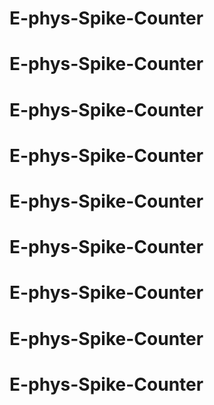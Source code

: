 # E-phys-Spike-Counter
# E-phys-Spike-Counter
# E-phys-Spike-Counter
# E-phys-Spike-Counter
# E-phys-Spike-Counter
# E-phys-Spike-Counter
# E-phys-Spike-Counter
# E-phys-Spike-Counter
# E-phys-Spike-Counter
